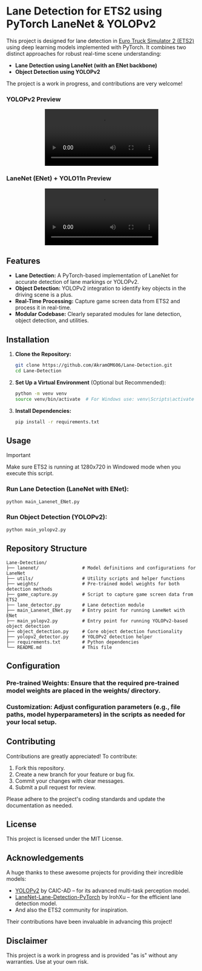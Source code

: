 # Lane Detection for ETS2 using PyTorch LaneNet & YOLOPv2

This project is designed for lane detection in [Euro Truck Simulator 2 (ETS2)](https://store.steampowered.com/app/227300/Euro_Truck_Simulator_2/) using deep learning models implemented with PyTorch. It combines two distinct approaches for robust real-time scene understanding:
- **Lane Detection using LaneNet (with an ENet backbone)**
- **Object Detection using YOLOPv2**

The project is a work in progress, and contributions are very welcome!

### YOLOPv2 Preview
<p align="center">
   <video src="https://github.com/user-attachments/assets/0c8163ea-4d15-4092-aec0-a8da361e1189" controls></video>
</p>

### LaneNet (ENet) + YOLO11n Preview
<p align="center">
   <video src="https://github.com/user-attachments/assets/be79d4ce-5875-4474-8a18-65122f50bbc6" controls></video>
</p>

## Features

- **Lane Detection:** A PyTorch-based implementation of LaneNet for accurate detection of lane markings or YOLOPv2.
- **Object Detection:** YOLOPv2 integration to identify key objects in the driving scene is a plus.
- **Real-Time Processing:** Capture game screen data from ETS2 and process it in real-time.
- **Modular Codebase:** Clearly separated modules for lane detection, object detection, and utilities.

## Installation

1. **Clone the Repository:**
   ```bash
   git clone https://github.com/AkramOM606/Lane-Detection.git
   cd Lane-Detection
2. **Set Up a Virtual Environment** (Optional but Recommended):
   ```bash
   python -m venv venv
   source venv/bin/activate  # For Windows use: venv\Scripts\activate
   ```
3. **Install Dependencies:**
   ```bash
   pip install -r requirements.txt
   ```

## Usage

> [!IMPORTANT]
> Make sure ETS2 is running at 1280x720 in Windowed mode when you execute this script.

### Run Lane Detection (LaneNet with ENet):

```bash
python main_Lanenet_ENet.py
```

### Run Object Detection (YOLOPv2):

```bash
python main_yolopv2.py
```

## Repository Structure
```
Lane-Detection/
├── lanenet/                # Model definitions and configurations for LaneNet
├── utils/                  # Utility scripts and helper functions
├── weights/                # Pre-trained model weights for both detection methods
├── game_capture.py         # Script to capture game screen data from ETS2
├── lane_detector.py        # Lane detection module
├── main_Lanenet_ENet.py    # Entry point for running LaneNet with ENet
├── main_yolopv2.py         # Entry point for running YOLOPv2-based object detection
├── object_detection.py     # Core object detection functionality
├── yolopv2_detector.py     # YOLOPv2 detection helper
├── requirements.txt        # Python dependencies
└── README.md               # This file
```

## Configuration
### Pre-trained Weights: Ensure that the required pre-trained model weights are placed in the weights/ directory.
### Customization: Adjust configuration parameters (e.g., file paths, model hyperparameters) in the scripts as needed for your local setup.

## Contributing
Contributions are greatly appreciated! To contribute:

1. Fork this repository.
2. Create a new branch for your feature or bug fix.
3. Commit your changes with clear messages.
4. Submit a pull request for review.

Please adhere to the project's coding standards and update the documentation as needed.

## License
This project is licensed under the MIT License.

## Acknowledgements
A huge thanks to these awesome projects for providing their incredible models:

- [YOLOPv2](https://github.com/CAIC-AD/YOLOPv2) by CAIC-AD – for its advanced multi-task perception model.
- [LaneNet-Lane-Detection-PyTorch](https://github.com/IrohXu/lanenet-lane-detection-pytorch) by IrohXu – for the efficient lane detection model.
- And also the ETS2 community for inspiration.

Their contributions have been invaluable in advancing this project!

## Disclaimer
This project is a work in progress and is provided "as is" without any warranties. Use at your own risk.
